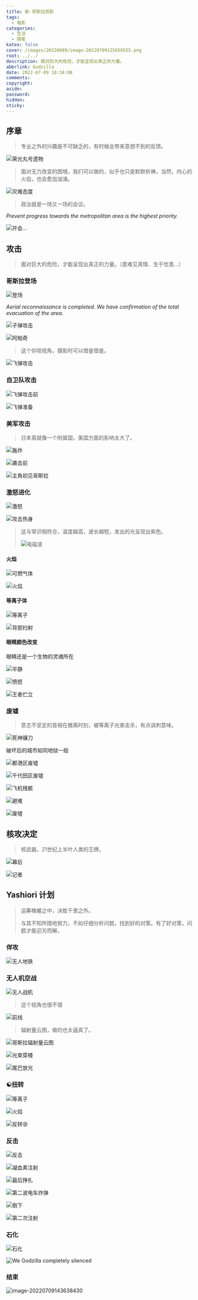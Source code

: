 ```yaml
---
title: 新·哥斯拉观影
tags:
  - 电影
categories:
  - 生活
  - 随笔
katex: false
cover: /images/20220609/image-20220709125659555.png
root: ../../
description: 面对巨大的危险，才能呈现出真正的力量。
abbrlink: Godzilla
date: 2022-07-09 18:34:08
comments:
copyright:
aside:
password:
hidden:
sticky:
---
```


## 序章

> 专业之外的兴趣是不可缺乏的，有时候会带来意想不到的反馈。

![荣光丸号遗物](/images/20220609/image-20220709115040285-16573386449901.png)

> 面对无力改变的困境，我们可以做的，似乎也只是默默祈祷，当然，内心的火焰，也会愈加汹涌。

![灾难态度](/images/20220609/image-20220709122151397.png)

> 政治就是一场又一场的会议。

*Prevent progress towards the metropolitan area is the highest priority.*

![开会…](/images/20220609/image-20220709124933994.png)

## 攻击

> 面对巨大的危险，才能呈现出真正的力量。（患难见真情、生于忧患…）

### 哥斯拉登场

![登场](/images/20220609/image-20220709125314793.png)

*Aerial reconnaissance is completed. We have confirmation of the total evacuation of the area.*

![子弹攻击](/images/20220609/image-20220709125555800.png)

![阿帕奇](/images/20220609/image-20220709125634637.png)

> 这个仰视视角，摄影时可以借鉴借鉴。

![飞弹攻击](/images/20220609/image-20220709125659555.png)

### 自卫队攻击

![飞弹攻击前](/images/20220609/image-20220709125925232.png)

![飞弹准备](/images/20220609/image-20220709125800074.png)

### 美军攻击

> 日本真就像一个附属国，美国方面的影响太大了。

![轰炸](/images/20220609/image-20220709130811254.png)

![袭击前](/images/20220609/image-20220709130725675.png)

![主角初见哥斯拉](/images/20220609/image-20220709131014578.png)

### 激怒进化

![激怒](/images/20220609/image-20220709131117990.png)

![攻击热身](/images/20220609/image-20220709131150668.png)

> 这与常识相符合，温度越高，波长越短，发出的光呈现出紫色。
>
> ![电磁波](/images/20220609/%E7%94%B5%E7%A3%81%E6%B3%A2)

#### 火焰

   ![可燃气体](/images/20220609/image-20220709131512716.png)

   ![火焰](/images/20220609/image-20220709131353212.png)

####  等离子体

   ![等离子](/images/20220609/image-20220709131304912.png)

   ![背部扫射](/images/20220609/image-20220709131809839.png)

#### 眼睛颜色改变

   眼睛还是一个生物的灵魂所在

   ![平静](/images/20220609/image-20220709131556652.png)

   ![愤怒](/images/20220609/image-20220709131536925.png)

![王者伫立](/images/20220609/image-20220709132051572.png)

### 废墟

> 意志不坚定的首相在撤离时刻，被等离子光束击杀，有点讽刺意味。

![死神镰刀](/images/20220609/image-20220709131912139.png)

破坏后的城市如同地狱一般

![都港区废墟](/images/20220609/image-20220709131953317.png)

![千代田区废墟](/images/20220609/image-20220709132006088.png)

![飞机残骸](/images/20220609/image-20220709132213169.png)

![避难](/images/20220609/image-20220709132031750.png)

![废墟](/images/20220609/image-20220709132146591.png)

## 核攻决定

> 核武器，21世纪上半叶人类的王牌。

![幕后](/images/20220609/image-20220709134026196.png)

![记者](/images/20220609/image-20220709134246929.png)

## Yashiori 计划

> 运筹帷幄之中，决胜千里之外。
>
> 与其不知所措地努力，不如仔细分析问题，找到好的对策。有了好对策，问题才能迎刃而解。

### 佯攻

![无人地铁](/images/20220609/image-20220709135631537.png)

### 无人机空战

![无人战机](/images/20220609/image-20220709135807722.png)

> 这个视角也很不错

![前线](/images/20220609/image-20220709135837833.png)

> 辐射量云图，做的也太逼真了。

![哥斯拉辐射量云图](/images/20220609/image-20220709135936300.png)

![光束穿楼](/images/20220609/image-20220709140027235.png)

![尾巴放光](/images/20220609/image-20220709142403674.png)

### ☯️扭转

![等离子](/images/20220609/image-20220709142540436.png)

![火焰](/images/20220609/image-20220709142609081.png)

![反转😵](/images/20220609/image-20220709142815425.png)

### 反击

![反击](/images/20220609/image-20220709142919865.png)

![凝血素注射](/images/20220609/image-20220709143021454.png)

![最后挣扎](/images/20220609/image-20220709143101606.png)

![第二波电车炸弹](/images/20220609/image-20220709143202171.png)


![倒下](/images/20220609/image-20220709143229915.png)

![第二次注射](/images/20220609/image-20220709143327963.png)

### 石化

![石化](/images/20220609/image-20220709143520909.png)

![We Godzilla completely silenced](/images/20220609/image-20220709143543703.png)

### 结束

![image-20220709143638430](/images/20220609/image-20220709143638430.png)
